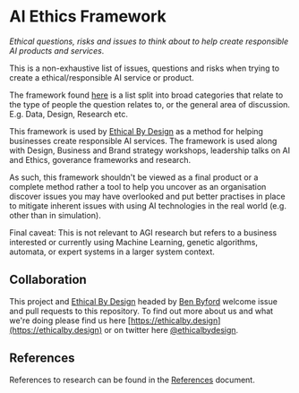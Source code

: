# AI Ethics Framework

*Ethical questions, risks and issues to think about to help create responsible AI products and services*.

This is a non-exhaustive list of issues, questions and risks when trying to create a ethical/responsible AI service or product.

The framework found [here](https://github.com/benbyford/ai-ethics-framework/blob/master/Framework.md) is a list split into broad categories that relate to the type of people the question relates to, or the general area of discussion. E.g. Data, Design, Research etc.

This framework is used by [Ethical By Design](https://ethicalby.design) as a method for helping businesses create responsible AI services. The framework is used along with Design, Business and Brand strategy workshops, leadership talks on AI and Ethics, goverance frameworks and research. 

As such, this framework shouldn't be viewed as a final product or a complete method rather a tool to help you uncover as an organisation discover issues you may have overlooked and put better practises in place to mitigate inherent issues with using AI technologies in the real world (e.g. other than in simulation).

Final caveat: This is not relevant to AGI research but refers to a business interested or currently using Machine Learning, genetic algorithms, automata, or expert systems in a larger system context.

## Collaboration

This project and [Ethical By Design](https://ethicalby.design) headed by [Ben Byford](https://www.benbyford.com) welcome issue and pull requests to this repository. To find out more about us and what we're doing please find us here [https://ethicalby.design](https://ethicalby.design) or on twitter here [@ethicalbydesign](https://twitter.com/ethicalbydesign).

## References

References to research can be found in the [References](https://github.com/benbyford/ai-ethics-framework/blob/master/References.md) document.

